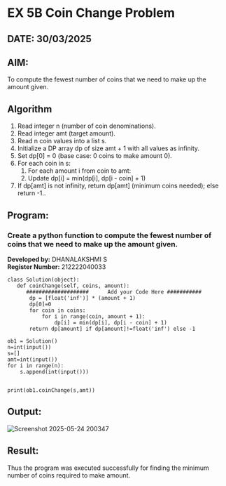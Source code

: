 # EX 5B Coin Change Problem
## DATE: 30/03/2025
## AIM:
To compute the fewest number of coins that we need to make up the amount given.

## Algorithm
1. Read integer n (number of coin denominations).
2. Read integer amt (target amount).
3. Read n coin values into a list s.
4. Initialize a DP array dp of size amt + 1 with all values as infinity.
5. Set dp[0] = 0 (base case: 0 coins to make amount 0).
6. For each coin in s:
   1. For each amount i from coin to amt:
   2. Update dp[i] = min(dp[i], dp[i - coin] + 1)
7. If dp[amt] is not infinity, return dp[amt] (minimum coins needed); else return -1..   

## Program:

### Create a python function to compute the fewest number of coins that we need to make up the amount given.
**Developed by:** DHANALAKSHMI S  
**Register Number:** 212222040033
```
class Solution(object):
   def coinChange(self, coins, amount):
      ####################      Add your Code Here ###########
       dp = [float('inf')] * (amount + 1)
       dp[0]=0
       for coin in coins:
           for i in range(coin, amount + 1):
               dp[i] = min(dp[i], dp[i - coin] + 1)
       return dp[amount] if dp[amount]!=float('inf') else -1
      
ob1 = Solution()
n=int(input())
s=[]
amt=int(input())
for i in range(n):
    s.append(int(input()))


print(ob1.coinChange(s,amt))
```
## Output:
![Screenshot 2025-05-24 200347](https://github.com/user-attachments/assets/f084cf50-d70a-451e-be2b-5948fda46752)


## Result:
Thus the program was executed successfully for finding the minimum number of coins required to make amount.
